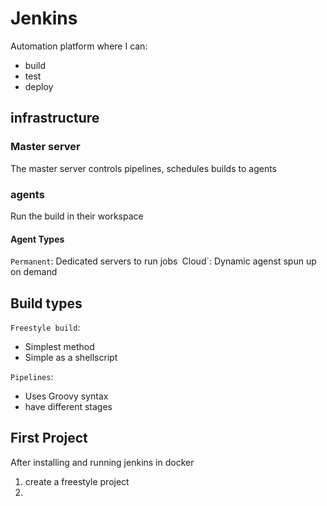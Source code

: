 # Jenkins

Automation platform where I can:
 - build
 - test
 - deploy

## infrastructure

### Master server

The master server controls pipelines, schedules builds to agents

### agents

Run the build in their workspace

#### Agent Types

`Permanent`: Dedicated servers to run jobs`
`Cloud`: Dynamic agenst spun up on demand

## Build types

`Freestyle build`: 
 - Simplest method
 - Simple as a shellscript

`Pipelines`:
 - Uses Groovy syntax
 - have different stages

## First Project
After installing and running jenkins in docker

 1. create a freestyle project
 2. 